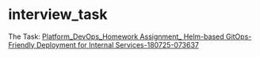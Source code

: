 # interview_task


The Task:
[Platform_DevOps_Homework Assignment_ Helm-based GitOps-Friendly Deployment for Internal Services-180725-073637](https://drive.google.com/file/d/1esEqRPTYc45jn2E-GjnpUkviFn0nIMEd/view?usp=sharing)<!-- {"preview":"true"} -->


